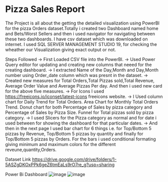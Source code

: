 # Pizza Sales Report

The Project is all about the getting the detailed visualization using PowerBI for the pizza Orders dataset.Totally i created two Dashboard named home and Bets/Worst Sellers and then i used navigator for navigating between these two dashboards. I have csv dataset which was downloaded on internet. I used SQL SERVER MANAGEMENT STUDIO 19, for checking the wheather our Visualization giving exact output or not.

Steps Followed
-> First Loaded CSV file into the PowerBI.
-> Used Power Query editor for updating and creating new columns that neeed for the creating dashboard.
-> I extracted Name of the Day,Month and Day,Month number using Order_date column which was presnt in the dataset.
-> Created new measures for Total Orders,Total Pizzas sold,Total Revenue, Average Order Value and Average Pizzas Per day. And then i used new card for the above five measures.
-> For Icons I used https://freeicons.io/iconset/latest-icons freeicons website.
-> I Used column chart for Daily Trend for Total Orders. Area Chart for Monthly Total Orders Trend. Donut chart for both Percentage of Sales by pizza category and Percentage of Sales by Pizza Size. Funnel for Total pizzas sold by pizza category.
-> I used Slicers for the Pizza category as normal and for date i used between for showing the dashboard for that particular dates.
-> And then in the next page I used bar chart for 6 things i.e. for Top/Bottom 5 pizzas by Revenue, Top/Bottom 5 pizzas by quantity and finally for Top/Bottom 5 pizzas by Orders. For the bars i used conditional formating giving minimum and maximum colors for the different reveune,quantity,Orders.

Dataset Link
https://drive.google.com/drive/folders/1-5ASZgDKOxPPk6geZ6tmEaLs9rO7re_g?usp=sharing

Power Bi Dashboard
![image](https://github.com/manojsaigutti/Pizza-Sales-Report-Power-BI-/assets/109976059/5d7c49e6-30e2-45b3-9d23-80f4dd859532)
![image](https://github.com/manojsaigutti/Pizza-Sales-Report-Power-BI-/assets/109976059/62b8eacd-5a74-46eb-a899-66a3c55dd413)

